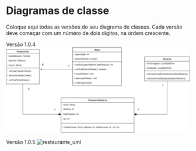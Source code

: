 # Diagramas de classe
Coloque aqui todas as versões do seu diagrama de classes. Cada versão deve começar com um número de dois dígitos, na ordem crescente.

Versão 1.0.4
![DiagramaDeClasses](https://github.com/pucmg-aulas/projeto01-turmanoite-super-heranca/blob/976af71dd1cbfed0471e4a420761fc708d41ca68/docs/diagramas/UMLRestaurante.png)

Versão 1.0.5
![restaurante_uml](https://github.com/pucmg-aulas/projeto01-turmanoite-super-heranca/assets/67321539/b24df2d1-02ab-438a-a490-6aa4b552edf9)
